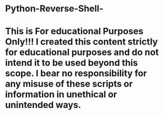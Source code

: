 # Python-Reverse-Shell- 
This is For educational Purposes Only!!! 
I created this content strictly for educational purposes and do not intend it to be used beyond this scope.
I bear no responsibility for any misuse of these scripts or information in unethical or unintended ways. 
================================
